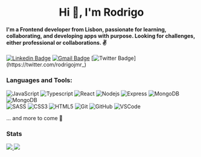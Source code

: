 <h1 align="center">Hi 👋, I'm Rodrigo</h1>

#### I'm a Frontend developer from Lisbon, passionate for learning, collaborating, and developing apps with purpose. Looking for challenges, either professional or collaborations. ✌

[![Linkedin Badge](https://img.shields.io/badge/-rodrigojmoura-blue?style=flat-square&logo=Linkedin&logoColor=white&link=https://www.linkedin.com/in/rodrigo-jorge-moura/)](https://www.linkedin.com/in/rodrigo-jorge-moura/)
[![Gmail Badge](https://img.shields.io/badge/-rodrigojorgemoura@gmail.com-c14438?style=flat-square&logo=Gmail&logoColor=white&link=mailto:rodrigojorgemoura@gmail.com)](mailto:rodrigojorgemoura@gmail.com) [![Twitter Badge](https://img.shields.io/badge/-rodrigojmr_-blue?style=flat-square&logo=Twitter&logoColor=white&link=https://twitter.com/rodrigojmr_)](https://twitter.com/rodrigojmr_)


### Languages and Tools:
![JavaScript](https://img.shields.io/badge/-JavaScript-yellow?style=flat-square&logo=javascript)
![Typescript](https://img.shields.io/badge/-Typescript-blue?style=flat-square&logo=typescript)
![React](https://img.shields.io/badge/-ReactJS-blue?style=flat-square&logo=react)
![Nodejs](https://img.shields.io/badge/-NodeJS-green?style=flat-square&logo=Node.js)
![Express](https://img.shields.io/badge/-Express-purple?style=flat-square&logo=express)
![MongoDB](https://img.shields.io/badge/-MongoDB-green?style=flat-square&logo=mongodb)
![MongoDB](https://img.shields.io/badge/-MongoDB-blue?style=flat-square&logo=postgresql)
<br>
![SASS](https://img.shields.io/badge/-Sass-CC6699?style=flat-square&logo=sass&logoColor=FFFFFF)
![CSS3](https://img.shields.io/badge/-CSS3-1572B6?style=flat-square&logo=css3)
![HTML5](https://img.shields.io/badge/-HTML5-E34F26?style=flat-square&logo=html5&logoColor=white)
![Git](https://img.shields.io/badge/-Git-black?style=flat-square&logo=git)
![GitHub](https://img.shields.io/badge/-GitHub-181717?style=flat-square&logo=github)
![VSCode](https://img.shields.io/badge/-VS_Code-007ACC?style=flat-square&logo=visual-studio-code)

... and more to come 🧠


### Stats
<a href="https://github.com/anuraghazra/github-readme-stats">
<img src="https://github-readme-stats.vercel.app/api?username=rodrigojmr&hide=stars,issues&show_icons=true&hide_title=true&theme=algolia"> 
</a>
<a href="https://github.com/anuraghazra/github-readme-stats">
<img src="https://github-readme-stats.vercel.app/api/top-langs/?username=rodrigojmr&layout=compact&hide_title=true">
</a>
